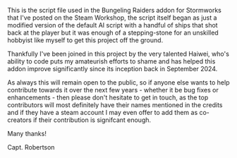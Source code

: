This is the script file used in the Bungeling Raiders addon for Stormworks that I've posted on the Steam Workshop, the script itself began as just a modified version of the default AI script with a handful of ships that shot back at the player but it was enough of a stepping-stone for an unskilled hobbyist like myself to get this project off the ground.

Thankfully I've been joined in this project by the very talented Haiwei, who's ability to code puts my amateurish efforts to shame and has helped this addon improve significantly since its inception back in September 2024.

As always this will remain open to the public, so if anyone else wants to help contribute towards it over the next few years - whether it be bug fixes or enhancements - then please don't hesitate to get in touch, as the top contributors will most definitely have their names mentioned in the credits and if they have a steam account I may even offer to add them as co-creators if their contribution is signifcant enough.

Many thanks!

Capt. Robertson
